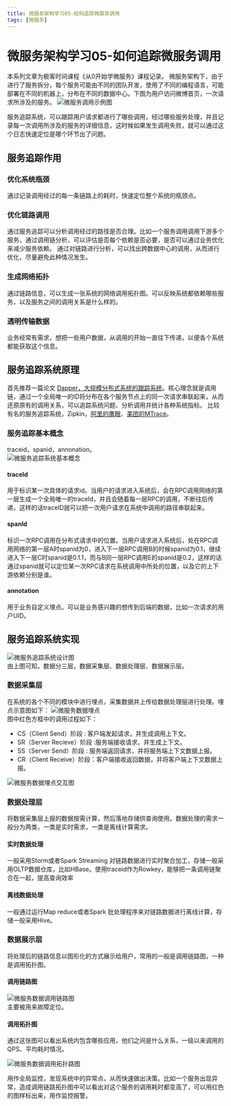 ```yaml
---
title: 微服务架构学习05-如何追踪微服务调用
tags: [微服务]
---
```

# 微服务架构学习05-如何追踪微服务调用
本系列文章为极客时间课程《从0开始学微服务》课程记录。 微服务架构下，由于进行了服务拆分，每个服务可能由不同的团队开发，使用了不同的编程语言，可能部署在不同的机器上，分布在不同的数据中心。下图为用户访问微博首页，一次请求所涉及的服务。 
![微服务调用示例图](/images/wbwfwsj05_wbdy.png)<br/>

服务追踪系统，可以跟踪用户请求都进行了哪些调用，经过哪些服务处理，并且记录每一次调用所涉及的服务的详细信息，这时候如果发生调用失败，就可以通过这个日志快速定位是哪个环节出了问题。  

## 服务追踪作用
### 优化系统瓶颈
通过记录调用经过的每一条链路上的耗时，快速定位整个系统的瓶颈点。
### 优化链路调用
通过服务追踪可以分析调用经过的路径是否合理。比如一个服务调用调用下游多个服务，通过调用链分析，可以评估是否每个依赖是否必要，是否可以通过业务优化来减少服务依赖。
通过对链路进行分析，可以找出跨数据中心的调用，从而进行优化，尽量避免此种情况发生。 

### 生成网络拓扑
通过链路信息，可以生成一张系统的网络调用拓扑图。可以反映系统都依赖哪些服务，以及服务之间的调用关系是什么样的。

### 透明传输数据
业务经常有需求，想把一些用户数据，从调用的开始一直往下传递，以便各个系统都能获取这个信息。 

## 服务追踪系统原理
首先推荐一篇论文
[Dapper，大规模分布式系统的跟踪系统](http://bigbully.github.io/Dapper-translation/)。核心理念就是调用链，通过一个全局唯一的ID将分布在各个服务节点上的同一次请求串联起来，从而还原原有的调用关系，可以追踪系统问题、分析调用并统计各种系统指标。 
比较有名的服务追踪系统，Zipkin，[阿里的鹰眼](Dapper，大规模分布式系统的跟踪系统)、[美团的MTrace](Dapper，大规模分布式系统的跟踪系统)。
### 服务追踪基本概念
traceid，spanid，annonation。   
![微服务追踪系统基本概念](/images/wbwfwsj05_jbgn.png)<br/>

#### traceId
用于标识某一次具体的请求id。当用户的请求进入系统后，会在RPC调用网络的第一层生成一个全局唯一的traceId，并且会随着每一层RPC的调用，不断往后传递，这样的话traceID就可以把一次用户请求在系统中调用的路径串联起来。 

#### spanId
标识一次RPC调用在分布式请求中的位置。当用户请求进入系统后，处在RPC调用网络的第一层A时spanid为0，进入下一层RPC调用B的时候spanid为0.1，继续进入下一层C时spanid是0.1.1，而与B同一层RPC调用E的spanid是0.2，这样的话通过spanid就可以定位某一次RPC请求在系统调用中所处的位置，以及它的上下游依赖分别是谁。  

#### annotation
用于业务自定义埋点。可以是业务感兴趣的想传到后端的数据，比如一次请求的用户UID。


## 服务追踪系统实现
![微服务追踪系统设计图](/images/wbwfwsj05_zzxtsj.png)<br/>
由上图可知，数据分三层，数据采集层、数据处理层、数据展示层。
### 数据采集层
在系统的各个不同的模块中进行埋点，采集数据并上传给数据处理层进行处理。埋点示意图如下：
![微服务数据埋点](/images/wbsfwsj05_sjmd.png)<br/>
图中红色方框中的调用过程如下：
- CS（Client Send）阶段 : 客户端发起请求，并生成调用上下文。
- SR（Server Recieve）阶段 :服务端接收请求，并生成上下文。
- SS（Server Send）阶段 : 服务端返回请求，并将服务端上下文数据上报。
- CR（Client Receive）阶段：客户端接收返回数据，并将客户端上下文数据上报。

![微服务数据埋点交互图](/images/wbwfwsj05_mdjh.png)<br/>

### 数据处理层
将数据采集层上报的数据按需计算，然后落地存储供查询使用。数据处理的需求一般分为两类，一类是实时需求，一类是离线计算需求。
#### 实时数据处理
一般采用Storm或者Spark Streaming 对链路数据进行实时聚合加工，存储一般采用OLTP数据仓库，比如HBase。使用traceid作为Rowkey，能够把一条调用链聚合在一起，提高查询效率
#### 离线数据处理
一般通过运行Map reduce或者Spark 批处理程序来对链路数据进行离线计算，存储一般采用Hive。 

### 数据展示层
将处理后的链路信息以图形化的方式展示给用户，常用的一般是调用链路图，一种是调用拓扑图。
#### 调用链路图
![微服务数据调用链路图](/images/wbwfwsj05_dyllt.png)<br/>
主要被用来故障定位。 

#### 调用拓扑图
通过这张图可以看出系统内包含哪些应用，他们之间是什么关系，一级以来调用的QPS、平均耗时情况。

![微服务数据调用拓扑路图](/images/wbwfwsj05_dytpt.png)<br/>

用作全局监控，发现系统中的异常点，从而快速做出决策。比如一个服务出现异常，造成调用链路拓扑图中可以看出对这个服务的调用耗时都变高了，可以用红色的图样标出来，用作监控报警。














































































































































